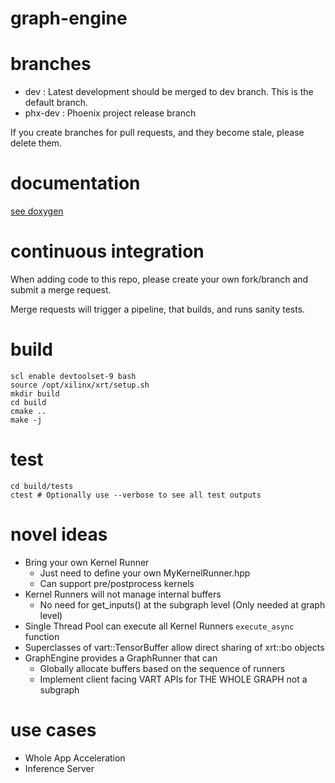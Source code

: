 # graph-engine

# branches
- dev : Latest development should be merged to dev branch. This is the default branch.
- phx-dev : Phoenix project release branch

If you create branches for pull requests, and they become stale, please delete them.

# documentation
[see doxygen](http://xcosdaem430/index.html)

# continuous integration
When adding code to this repo, please create your own fork/branch and submit a merge request.  
  
Merge requests will trigger a pipeline, that builds, and runs sanity tests.

# build
```
scl enable devtoolset-9 bash
source /opt/xilinx/xrt/setup.sh
mkdir build
cd build
cmake ..
make -j
```

# test
```
cd build/tests
ctest # Optionally use --verbose to see all test outputs
```

# novel ideas
- Bring your own Kernel Runner
  - Just need to define your own MyKernelRunner.hpp
  - Can support pre/postprocess kernels
- Kernel Runners will not manage internal buffers
  - No need for get_inputs() at the subgraph level (Only needed at graph level)
- Single Thread Pool can execute all Kernel Runners `execute_async` function
- Superclasses of vart::TensorBuffer allow direct sharing of xrt::bo objects
- GraphEngine provides a GraphRunner that can 
  - Globally allocate buffers based on the sequence of runners
  - Implement client facing VART APIs for THE WHOLE GRAPH not a subgraph

# use cases
- Whole App Acceleration
- Inference Server
